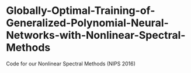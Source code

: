 # Globally-Optimal-Training-of-Generalized-Polynomial-Neural-Networks-with-Nonlinear-Spectral-Methods
Code for our Nonlinear Spectral Methods (NIPS 2016)
